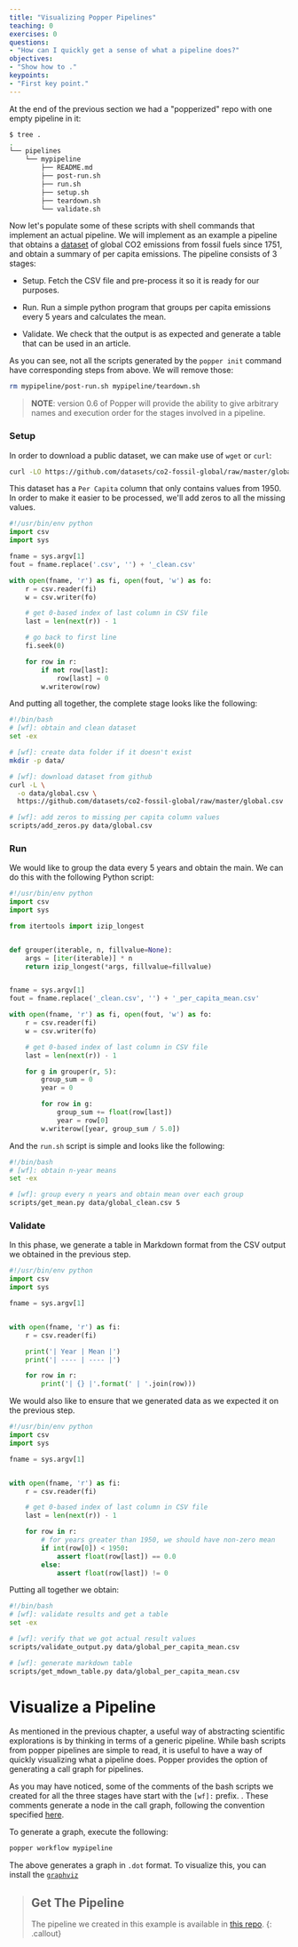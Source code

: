 ```yaml
---
title: "Visualizing Popper Pipelines"
teaching: 0
exercises: 0
questions:
- "How can I quickly get a sense of what a pipeline does?"
objectives:
- "Show how to ."
keypoints:
- "First key point."
---
```


At the end of the previous section we had a "popperized" repo with one 
empty pipeline in it:

```bash
$ tree .
.
└── pipelines
    └── mypipeline
        ├── README.md
        ├── post-run.sh
        ├── run.sh
        ├── setup.sh
        ├── teardown.sh
        └── validate.sh
```

Now let's populate some of these scripts with shell commands that 
implement an actual pipeline. We will implement as an example a 
pipeline that obtains a 
[dataset](https://github.com/datasets/co2-fossil-global) of global CO2 
emissions from fossil fuels since 1751, and obtain a summary of per 
capita emissions. The pipeline consists of 3 stages:

  * Setup. Fetch the CSV file and pre-process it so it is ready for 
    our purposes.

  * Run. Run a simple python program that groups per capita emissions 
    every 5 years and calculates the mean.

  * Validate. We check that the output is as expected and generate a 
    table that can be used in an article.

As you can see, not all the scripts generated by the `popper init` 
command have corresponding steps from above. We will remove those:

```bash
rm mypipeline/post-run.sh mypipeline/teardown.sh
```

> **NOTE**: version 0.6 of Popper will provide the ability to give 
arbitrary names and execution order for the stages involved in a 
pipeline.

### Setup

In order to download a public dataset, we can make use of `wget` or 
`curl`:

```bash
curl -LO https://github.com/datasets/co2-fossil-global/raw/master/global.csv
```

This dataset has a `Per Capita` column that only contains values from 
1950. In order to make it easier to be processed, we'll add zeros to 
all the missing values.

```python
#!/usr/bin/env python
import csv
import sys

fname = sys.argv[1]
fout = fname.replace('.csv', '') + '_clean.csv'

with open(fname, 'r') as fi, open(fout, 'w') as fo:
    r = csv.reader(fi)
    w = csv.writer(fo)

    # get 0-based index of last column in CSV file
    last = len(next(r)) - 1

    # go back to first line
    fi.seek(0)

    for row in r:
        if not row[last]:
            row[last] = 0
        w.writerow(row)
```

And putting all together, the complete stage looks like the following:

```bash
#!/bin/bash
# [wf]: obtain and clean dataset
set -ex

# [wf]: create data folder if it doesn't exist
mkdir -p data/

# [wf]: download dataset from github
curl -L \
  -o data/global.csv \
  https://github.com/datasets/co2-fossil-global/raw/master/global.csv

# [wf]: add zeros to missing per capita column values
scripts/add_zeros.py data/global.csv
```

### Run

We would like to group the data every 5 years and obtain the main. We 
can do this with the following Python script:

```python
#!/usr/bin/env python
import csv
import sys

from itertools import izip_longest


def grouper(iterable, n, fillvalue=None):
    args = [iter(iterable)] * n
    return izip_longest(*args, fillvalue=fillvalue)


fname = sys.argv[1]
fout = fname.replace('_clean.csv', '') + '_per_capita_mean.csv'

with open(fname, 'r') as fi, open(fout, 'w') as fo:
    r = csv.reader(fi)
    w = csv.writer(fo)

    # get 0-based index of last column in CSV file
    last = len(next(r)) - 1

    for g in grouper(r, 5):
        group_sum = 0
        year = 0

        for row in g:
            group_sum += float(row[last])
            year = row[0]
        w.writerow([year, group_sum / 5.0])
```

And the `run.sh` script is simple and looks like the following:

```bash
#!/bin/bash
# [wf]: obtain n-year means
set -ex

# [wf]: group every n years and obtain mean over each group
scripts/get_mean.py data/global_clean.csv 5
```

### Validate

In this phase, we generate a table in Markdown format from the CSV 
output we obtained in the previous step.

```python
#!/usr/bin/env python
import csv
import sys

fname = sys.argv[1]


with open(fname, 'r') as fi:
    r = csv.reader(fi)

    print('| Year | Mean |')
    print('| ---- | ---- |')

    for row in r:
        print('| {} |'.format(' | '.join(row)))
```

We would also like to ensure that we generated data as we expected it 
on the previous step.

```python
#!/usr/bin/env python
import csv
import sys

fname = sys.argv[1]


with open(fname, 'r') as fi:
    r = csv.reader(fi)

    # get 0-based index of last column in CSV file
    last = len(next(r)) - 1

    for row in r:
        # for years greater than 1950, we should have non-zero mean
        if int(row[0]) < 1950:
            assert float(row[last]) == 0.0
        else:
            assert float(row[last]) != 0
```

Putting all together we obtain:

```bash
#!/bin/bash
# [wf]: validate results and get a table
set -ex

# [wf]: verify that we got actual result values
scripts/validate_output.py data/global_per_capita_mean.csv

# [wf]: generate markdown table
scripts/get_mdown_table.py data/global_per_capita_mean.csv
```

# Visualize a Pipeline

As mentioned in the previous chapter, a useful way of abstracting 
scientific explorations is by thinking in terms of a generic pipeline. 
While bash scripts from popper pipelines are simple to read, it is 
useful to have a way of quickly visualizing what a pipeline does. 
Popper provides the option of generating a call graph for pipelines.

As you may have noticed, some of the comments of the bash scripts we 
created for all the three stages have start with the `[wf]:` prefix. . 
These comments generate a node in the call graph, following the 
convention specified [here]().

To generate a graph, execute the following:

```bash
popper workflow mypipeline
```

The above generates a graph in `.dot` format. To visualize this, you 
can install the [`graphviz`](https://graphviz.gitlab.io/)

> ## Get The Pipeline
>
> The pipeline we created in this example is available in [this 
> repo](https://github.com/popperized/lesson-episode-3).
{: .callout}
